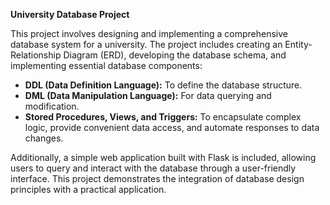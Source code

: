 **University Database Project**  

This project involves designing and implementing a comprehensive database system for a university. The project includes creating an Entity-Relationship Diagram (ERD), developing the database schema, and implementing essential database components:  

- **DDL (Data Definition Language):** To define the database structure.  
- **DML (Data Manipulation Language):** For data querying and modification.  
- **Stored Procedures, Views, and Triggers:** To encapsulate complex logic, provide convenient data access, and automate responses to data changes.  

Additionally, a simple web application built with Flask is included, allowing users to query and interact with the database through a user-friendly interface. This project demonstrates the integration of database design principles with a practical application.
